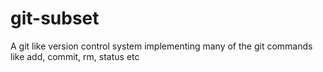 # git-subset
A git like version control system implementing many of the git commands like add, commit, rm, status etc

